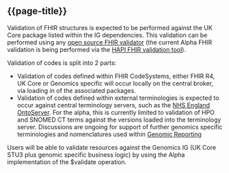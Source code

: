 ## {{page-title}}

Validation of FHIR structures is expected to be performed against the UK Core package listed within the IG dependencies.
This validation can be performed using any [open source FHIR validator](https://www.hl7.org/fhir/validation.html) (the current Alpha FHIR validation is being performed via the [HAPI FHIR validation tool](https://hapifhir.io/hapi-fhir/docs/validation/instance_validator.html)).

Validation of codes is split into 2 parts:
* Validation of codes defined within FHIR CodeSystems, either FHIR R4, UK Core or Genomics specific will occur locally on the central broker, via loading in of the associated packages.
* Validation of codes defined within external terminologies is expected to occur against central terminology servers, such as the [NHS England OntoServer](https://digital.nhs.uk/services/terminology-server). For the alpha, this is currently limited to validation of HPO and SNOMED CT terms against the versions loaded into the terminology server. Discussions are ongoing for support of further genomics specific terminologies and nomenclatures used within [Genomic Reporting](https://build.fhir.org/ig/HL7/genomics-reporting/codings.html)

Users will be able to validate resources against the Genomics IG (UK Core STU3 plus genomic specific business logic) by using the Alpha implementation of the $validate operation.
